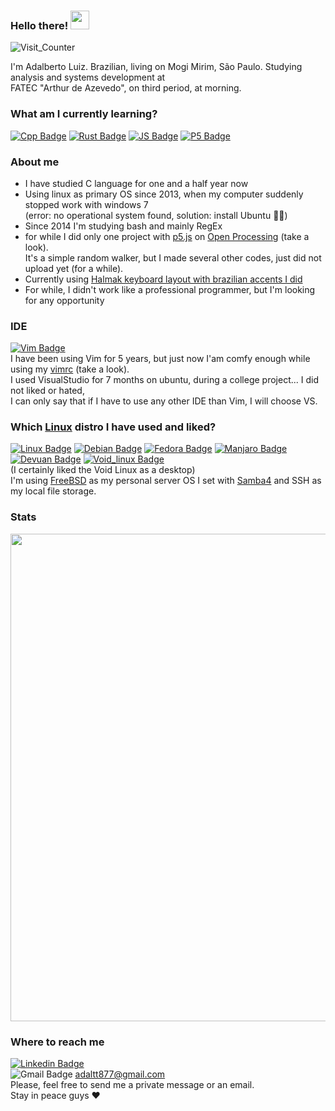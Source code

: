### Hello there! <img src=https://github.com/TheDudeThatCode/TheDudeThatCode/blob/master/Assets/Earth.gif width="30">  
![Visit_Counter](https://komarev.com/ghpvc/?username=adalluiz&color=a8009d)  

I'm Adalberto Luiz. Brazilian, living on Mogi Mirim, São Paulo. Studying analysis and systems development at  
FATEC "Arthur de Azevedo", on third period, at morning.  

### What am I currently learning?  
[![Cpp Badge](https://img.shields.io/badge/C%2B%2B-00599C?style=for-the-badge&logo=c%2B%2B&logoColor=white)](https://www.geeksforgeeks.org/history-of-c/) [![Rust Badge](https://img.shields.io/badge/Rust-black?style=for-the-badge&logo=rust&logoColor=E57324)](https://rust-lang.org) [![JS Badge](https://img.shields.io/badge/JavaScript-F7DF1E?style=for-the-badge&logo=javascript&logoColor=black)](https://javascript.com)  [![P5 Badge](https://img.shields.io/badge/p5.JavaScript-ce07b9?style=for-the-badge&logo=p5.js&logoColor=black)](https://p5js.org)  


### About me  
* I have studied C language for one and a half year now  
* Using linux as primary OS since 2013, when my computer suddenly stopped work with windows 7  
  (error: no operational system found, solution: install Ubuntu 🤷‍♂️)  
* Since 2014 I'm studying bash and mainly RegEx  
* for while I did only one project with [p5.js](https://p5js.org) on [Open Processing](https://openprocessing.org/sketch/1232029) (take a look).  
  It's a simple random walker, but I made several other codes, just did not upload yet (for a while).  
* Currently using [Halmak keyboard layout with brazilian accents I did](https://github.com/adal877/xkb-layouts)  
* For while, I didn't work like a professional programmer, but I'm looking for any opportunity  


### IDE 
[![Vim Badge](https://img.shields.io/badge/VIM-%2311AB00.svg?&style=for-the-badge&logo=vim&logoColor=white)](https://vim.org)  
I have been using Vim for 5 years, but just now I'am comfy enough while using my [vimrc](https://github.com/adal877/Myvimrc.git) (take a look).  
I used VisualStudio for 7 months on ubuntu, during a college project... I did not liked or hated,  
I can only say that if I have to use any other IDE than Vim, I will choose VS.  


### Which [Linux](https://linux.org) distro I have used and liked?  
[![Linux Badge](https://img.shields.io/badge/Ubuntu-E95420?style=for-the-badge&logo=ubuntu&logoColor=white)](https://ubuntu.com) [![Debian Badge](https://img.shields.io/badge/Debian-A81D33?style=for-the-badge&logo=debian&logoColor=white)](https://debian.org) [![Fedora Badge](https://img.shields.io/badge/Fedora-294172?style=for-the-badge&logo=fedora&logoColor=white)](https://getfedora.org) [![Manjaro Badge](https://img.shields.io/badge/manjaro-35BF5C?style=for-the-badge&logo=manjaro&logoColor=white)](https://manjaro.org) [![Devuan Badge](https://img.shields.io/badge/Devuan-8d0808?style=for-the-badge&logo=devuan&logoColor=white)](https://devuan.org)  [![Void_linux Badge](https://img.shields.io/badge/Void_Linux-263238?style=for-the-badge&logo=linux&logoColor=478061)](https://voidlinux.org)  
(I certainly liked the Void Linux as a desktop)  
I'm using [FreeBSD](https://www.freebsd.org/) as my personal server OS I set with [Samba4](https://www.samba.org/) and SSH as my local file storage.  


### Stats  
<img src="https://github-readme-stats.vercel.app/api?username=adalluiz&show_icons=true&theme=nightowl&hide_title=true&border_color=ac00b9" width="780">  


### Where to reach me  
[![Linkedin Badge](https://img.shields.io/badge/-LinkedIn-blue?style=for-the-badge&logo=Linkedin&logoColor=white&link=https://linkedin.com/in/adalberto-junior-7050a1202)](https://linkedin.com/in/adalberto-junior-7050a1202)  
![Gmail Badge](https://img.shields.io/badge/-Gmail-fff?style=for-the-badge&logo=Gmail&logoColor=red) adaltt877@gmail.com  
Please, feel free to send me a private message or an email.  
Stay in peace guys ❤️

